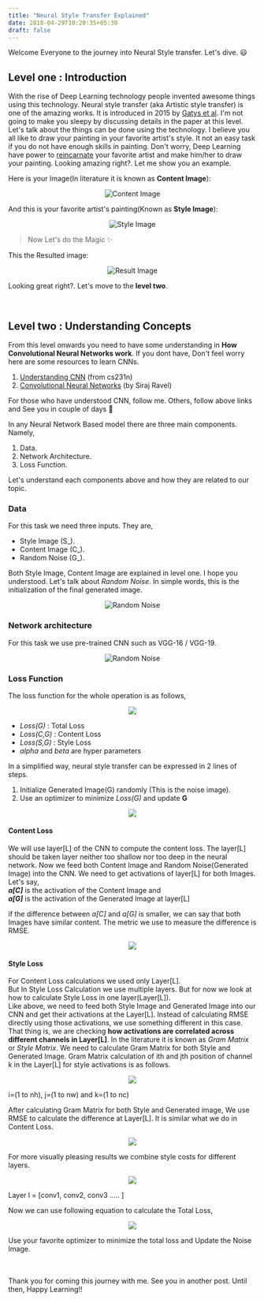```yaml
---
title: "Neural Style Transfer Explained"
date: 2018-04-29T10:20:35+05:30
draft: false
---
```


Welcome Everyone to the journey into Neural Style transfer. Let's dive. :smiley:

## Level one : Introduction
With the rise of Deep Learning technology people invented awesome things using this technology. Neural style transfer (aka Artistic style transfer) is one of the amazing works. It is introduced in 2015 by [Gatys et al](https://arxiv.org/abs/1508.06576). I'm not going to make you sleepy by discussing details in the paper at this level. Let's talk about the things can be done using the technology. I believe you all like to draw your painting in your favorite artist's style. It not an easy task if you do not have enough skills in painting. Don't worry, Deep Learning have power to [reincarnate](https://www.britannica.com/topic/reincarnation) your favorite artist and make him/her to draw your painting. Looking amazing right?. Let me show you an example. <br>

Here is your Image(In literature it is known as **Content Image**):

<p align="center">
<img src="/img/nn_style/nn_content.png" alt="Content Image" />
</p>

And this is your favorite artist's painting(Known as **Style Image**):

<p align="center">
<img src="/img/nn_style/nn_style.png" alt="Style Image">
</p>

> Now Let's do the Magic :sparkles:

This the Resulted image:

<p align="center">
<img src="/img/nn_style/nn_result.png" alt="Result Image">
</p>

Looking great right?. Let's move to the __level two__.

<br>

## Level two : Understanding Concepts

From this level onwards you need to have some understanding in **How Convolutional Neural Networks work**. If you dont have, Don't feel worry here are some resources to learn CNNs.

1. [Understanding CNN](https://cs231n.github.io/understanding-cnn/) (from cs231n)
1. [Convolutional Neural Networks](https://www.youtube.com/watch?v=FTr3n7uBIuE) (by Siraj Ravel)

For those who have understood CNN, follow me. Others, follow above links and See you in couple of days :wave:

In any Neural Network Based model there are three main components. Namely,

1. Data.
1. Network Architecture.
1. Loss Function.

Let's understand each components above and how they are related to our topic.
### **Data**
For this task we need three inputs. They are,

* Style Image (S_).
* Content Image (C_).
* Random Noise (G_).

Both Style Image, Content Image are explained in level one. I hope you understood. Let's talk about _Random Noise_. In simple words, this is the initialization of the final generated image.

<p align="center">
<img src="/img/nn_style/random_noise.png" alt="Random Noise">
</p>


### **Network architecture**

For this task we use pre-trained CNN such as VGG-16 / VGG-19.

<p align="center">
<img src="/img/nn_style/vgg-16.png" alt="Random Noise">
</p>

### **Loss Function**

The loss function for the whole operation is as follows,

<p align="center">
<img src="https://latex.codecogs.com/svg.latex?\Large&space; Loss(G)= \alpha*Loss(C,G) + \beta*Loss(S,G)" />
</p>

* _Loss(G)_ : Total Loss
* _Loss(C,G)_ : Content Loss 
* _Loss(S,G)_ : Style Loss
* _alpha_ and _beta_ are hyper parameters

In a simplified way, neural style transfer can be expressed in 2 lines of steps.

1. Initialize Generated Image(G) randomly (This is the noise image).
1. Use an optimizer to minimize _Loss(G)_ and update **G**

<p align="center">
<img src="https://latex.codecogs.com/svg.latex?\Large&space; G = G - \gamma * \frac{d}{d(G)}(Loss(G))" />
</p>

#### Content Loss

We will use layer[L] of the CNN to compute the content loss. The layer[L] should be taken layer neither too shallow nor too deep in the neural network. Now we feed both Content Image and Random Noise(Generated Image) into the CNN. We need to get activations of layer[L] for both Images. Let's say, <br>
**_a[C]_** is the activation of the Content Image and <br>
**_a[G]_** is the activation of the Generated Image at layer[L]

if the difference between _a[C]_ and _a[G]_ is smaller, we can say that both Images have similar content. The metric we use to measure the difference is RMSE.

<p align="center">
<img src="https://latex.codecogs.com/svg.latex?\Large&space; Loss(C,G) = || a[C] - a[G] ||_F^2" />
</p>

#### Style Loss

For Content Loss calculations we used only Layer[L]. <br>
But In Style Loss Calculation we use multiple layers. But for now we look at how to calculate Style Loss in one layer(Layer[L]).<br>
Like above, we need to feed both Style Image and Generated Image into our CNN and get their activations at the Layer[L]. Instead of calculating RMSE directly using those activations, we use something different in this case. That thing is, we are checking **how activations are correlated across different channels in Layer[L]**. In the literature it is known as _Gram Matrix_ or _Style Matrix_. We need to calculate Gram Matrix for both Style and Generated Image. Gram Matrix calculation of ith and jth position of channel k in the Layer[L] for style activations is as follows.

<p align="center">
<img src="https://latex.codecogs.com/svg.latex?\Large&space; G_{ij}^{[L][S]} = \sum_k a_{ik}^{[S]} . a_{jk}^{[S]}" />
</p>

i=(1 to nh), j=(1 to nw) and k=(1 to nc) <br>

After calculating Gram Matrix for both Style and Generated image, We use RMSE to calculate the difference at Layer[L]. It is similar what we do in Content Loss.

<p align="center">
<img src="https://latex.codecogs.com/svg.latex?\Large&space; Loss(S,G)^{[L]} = || G^{[S][L]} - G^{[G][L]} ||_F^2" />
</p>

For more visually pleasing results we combine style costs for different layers. 

<p align="center">
<img src="https://latex.codecogs.com/svg.latex?\Large&space; Loss(S,G) = \sum_l \lambda * Loss(S,G)^{[l]}" />
</p>

Layer l = [conv1, conv2, conv3 ..... ]

Now we can use following equation to calculate the Total Loss,

<p align="center">
<img src="https://latex.codecogs.com/svg.latex?\Large&space; Loss(G)= \alpha*Loss(C,G) + \beta*Loss(S,G)" />
</p>

Use your favorite optimizer to minimize the total loss and Update the Noise Image.

<br>
<br>
Thank you for coming this journey with me. See you in another post. Until then, Happy Learning!!

